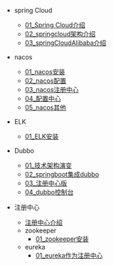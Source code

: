 
[//]: &lt;> "springCloud全家桶介绍"
- spring Cloud
  - [01_Spring Cloud介绍](springCloud/01SpringCloud介绍.md)
  - [02_springcloud架构介绍](springCloud/02springcloud架构介绍.md)
  - [03_springCloudAlibaba介绍](springCloud/springCloudAlibaba/介绍.md)

- nacos
  - [01_nacos安装](springCloud/nacos/nacos安装.md)
  - [02_nacos配置](springCloud/nacos/nacos配置.md)
  - [03_nacos注册中心](springCloud/nacos/nacos注册中心.md)
  - [04_配置中心](springCloud/nacos/nacos配置中心.md)
  - [05_nacos其他](springCloud/nacos/nacos其他.md)

- ELK
  - [01_ELK安装](springCloud/ELK/01EKL安装.md)

- Dubbo
  - [01_技术架构演变](springCloud/dubbo/01技术架构演变.md)
  - [02_springboot集成dubbo](springCloud/dubbo/02springboot集成dubbo.md)
  - [03_注册中心版](springCloud/dubbo/03注册中心版.md)
  - [04_dubbo控制台](springCloud/dubbo/04dubbo控制台.md)

- 注册中心
  - [注册中心介绍](springCloud/springCloudAlibaba/注册中心.md) 
  - zookeeper
    - [01_zookeeper安装](springCloud/注册中心/zookeeper/01zookeeper安装.md)
  - eureka
    - [01_eureka作为注册中心](springCloud/注册中心/eureka/01注册中心.md)